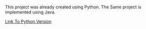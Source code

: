 This project was already created using Python.
The Same project is implemented using Java.

[Link To Python Version](https://github.com/gdev-kingx/MasterMind.py)
